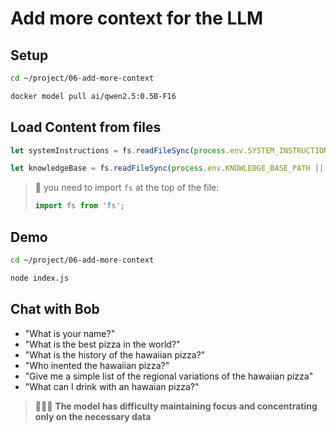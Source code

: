 # Add more context for the LLM

## Setup

```bash 
cd ~/project/06-add-more-context
```

```bash 
docker model pull ai/qwen2.5:0.5B-F16
```

## Load Content from files

```javascript
let systemInstructions = fs.readFileSync(process.env.SYSTEM_INSTRUCTIONS_PATH || "./settings/system-instructions.md", 'utf8')

let knowledgeBase = fs.readFileSync(process.env.KNOWLEDGE_BASE_PATH || "./data/hawaiian-pizza-knowledge-base.md", 'utf8')
```
> 👋 you need to import ``fs`` at the top of the file:
> ```javascript
> import fs from 'fs';
> ```


## Demo

```bash 
cd ~/project/06-add-more-context
```

```bash 
node index.js
```

## Chat with Bob

- "What is your name?"
- "What is the best pizza in the world?"
- "What is the history of the hawaiian pizza?"
- "Who inented the hawaiian pizza?"
- "Give me a simple list of the regional variations of the hawaiian pizza"
- "What can I drink with an hawaian pizza?"

> 🤚🤚🤚 **The model has difficulty maintaining focus and concentrating only on the necessary data**

